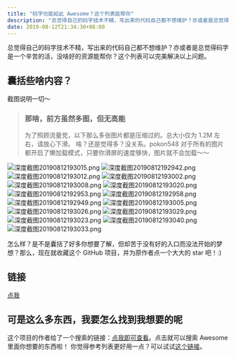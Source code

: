 ```yaml
---
title: "码字也能如此 Awesome？这个列表能帮你"
description: "总觉得自己的码字技术不精，写出来的代码自己都不想维护？亦或者是总觉得码字是一个辛苦的活，没啥好的资源能帮你？..."
date: 2019-08-12T21:34:30+08:00
---
```

总觉得自己的码字技术不精，写出来的代码自己都不想维护？亦或者是总觉得码字是一个辛苦的活，没啥好的资源能帮你？这个列表可以完美解决以上问题。

## [](#囊括些啥内容？ "囊括些啥内容？")囊括些啥内容？

截图说明一切～

> ### [](#那啥，前方虽然多图，但无高能 "那啥，前方虽然多图，但无高能")那啥，前方虽然多图，但无高能
> 
> 为了照顾流量党，以下那么多张图片都是压缩过的。总大小仅为 1.2M 左右，请放心下滑。
> 啥？还是觉得多？没关系。pokon548 对于所有的图片都开启了懒加载模式，只要你滑屏的速度够快，图片就不会加载～～

![深度截图20190812193015.png](https://i.loli.net/2019/08/12/lyeMbxoO3niRNTj.png)
![深度截图20190812192942.png](https://i.loli.net/2019/08/12/ksgDrpHE94AmCLo.png)
![深度截图20190812193012.png](https://i.loli.net/2019/08/12/CMQHJnXEuqsldUZ.png)
![深度截图20190812193002.png](https://i.loli.net/2019/08/12/AtRHGW7BTalPxim.png)
![深度截图20190812193008.png](https://i.loli.net/2019/08/12/ZAo2hwXb3qQmLz8.png)
![深度截图20190812193020.png](https://i.loli.net/2019/08/12/8oKwHYEFTbrVAgd.png)
![深度截图20190812192953.png](https://i.loli.net/2019/08/12/aNIhz6MS1K9AYoy.png)
![深度截图20190812192958.png](https://i.loli.net/2019/08/12/I6zDRUm7HojytYV.png)
![深度截图20190812192949.png](https://i.loli.net/2019/08/12/geaoFZMcpx8DitR.png)
![深度截图20190812193005.png](https://i.loli.net/2019/08/12/sa1JFZworI9Hv7M.png)
![深度截图20190812193026.png](https://i.loli.net/2019/08/12/F7ROTWCj9aS2eom.png)
![深度截图20190812193029.png](https://i.loli.net/2019/08/12/C9DUXS3L6aWqveP.png)
![深度截图20190812193023.png](https://i.loli.net/2019/08/12/sexncfVWbyB6NKr.png)
![深度截图20190812193040.png](https://i.loli.net/2019/08/12/oUeb1kgFyBQi8W5.png)
![深度截图20190812193033.png](https://i.loli.net/2019/08/12/z83tACGbFDpcUl2.png)

怎么样？是不是囊括了好多你想要了解，但却苦于没有好的入口而没法开始的梦想？那么，现在就收藏这个 GitHub 项目，并为原作者点一个大大的 star 吧！:)

## [](#链接 "链接")链接

[点我](https://github.com/sindresorhus/awesome)

## [](#可是这么多东西，我要怎么找到我想要的呢 "可是这么多东西，我要怎么找到我想要的呢")可是这么多东西，我要怎么找到我想要的呢

这个项目的作者给了一个搜索的链接：[点我即可查看](https://awesomelists.top/)。点击就可以搜索 Awesome 里面你想要的东西啦！
你觉得参考列表更好用一点？可以试试[这个链接](https://awesome-indexed.mathew-davies.co.uk/)。
